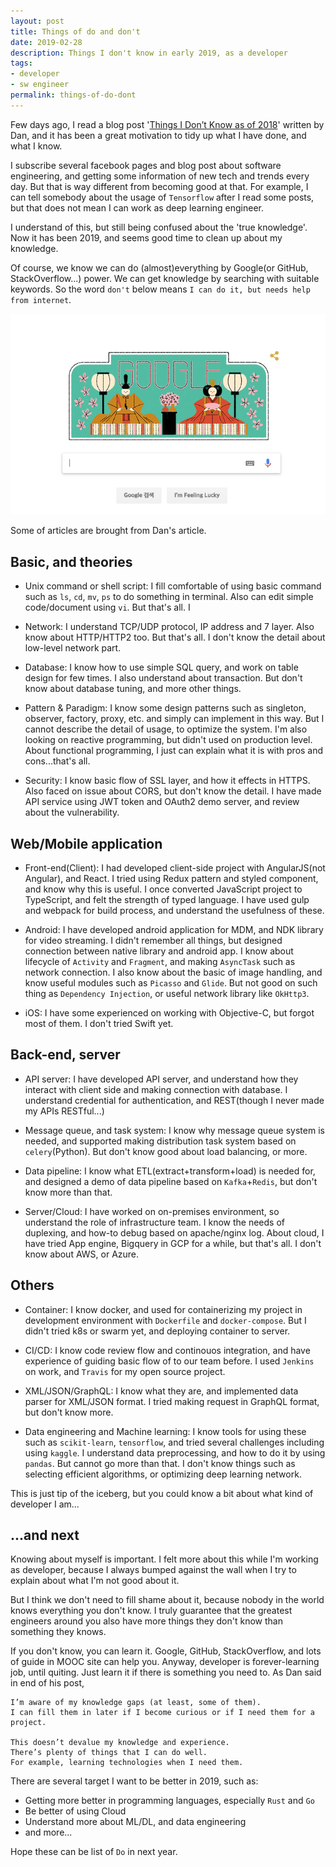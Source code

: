 ```yaml
---
layout: post
title: Things of do and don't
date: 2019-02-28
description: Things I don't know in early 2019, as a developer
tags:
- developer
- sw engineer
permalink: things-of-do-dont
---
```


Few days ago, I read a blog post '[Things I Don’t Know as of 2018](https://overreacted.io/things-i-dont-know-as-of-2018/)' written by Dan, and it has been a great motivation to tidy up what I have done, and what I know.

I subscribe several facebook pages and blog post about software engineering, and getting some information of new tech and trends every day. But that is way different from becoming good at that. For example, I can tell somebody about the usage of `Tensorflow` after I read some posts, but that does not mean I can work as deep learning engineer.

I understand of this, but still being confused about the 'true knowledge'. Now it has been 2019, and seems good time to clean up about my knowledge.

Of course, we know we can do (almost)everything by Google(or GitHub, StackOverflow...) power. We can get knowledge by searching with suitable keywords. So the word `don't` below means `I can do it, but needs help from internet`.

![Screenshot](/assets/post_img/things-of-do-dont/google-main.png)

Some of articles are brought from Dan's article.


## Basic, and theories
- Unix command or shell script: I fill comfortable of using basic command such as `ls`, `cd`, `mv`, `ps` to do something in terminal. Also can edit simple code/document using `vi`. But that's all. I  

- Network: I understand TCP/UDP protocol, IP address and 7 layer. Also know about HTTP/HTTP2 too. But that's all. I don't know the detail about low-level network part.

- Database: I know how to use simple SQL query, and work on table design for few times. I also understand about transaction. But don't know about database tuning, and more other things.

- Pattern & Paradigm: I know some design patterns such as singleton, observer, factory, proxy, etc. and simply can implement in this way. But I cannot describe the detail of usage, to optimize the system. I'm also looking on reactive programming, but didn't used on production level. About functional programming, I just can explain what it is with pros and cons...that's all.

- Security: I know basic flow of SSL layer, and how it effects in HTTPS. Also faced on issue about CORS, but don't know the detail. I have made API service using JWT token and OAuth2 demo server, and review about the vulnerability.


## Web/Mobile application
- Front-end(Client): I had developed client-side project with AngularJS(not Angular), and React. I tried using Redux pattern and styled component, and know why this is useful. I once converted JavaScript project to TypeScript, and felt the strength of typed language. I have used gulp and webpack for build process, and understand the usefulness of these.

- Android: I have developed android application for MDM, and NDK library for video streaming. I didn't remember all things, but designed connection between native library and android app. I know about lifecycle of `Activity` and `Fragment`, and making `AsyncTask` such as network connection. I also know about the basic of image handling, and know useful modules such as `Picasso` and `Glide`. But not good on such thing as `Dependency Injection`, or useful network library like `OkHttp3`.

- iOS: I have some experienced on working with Objective-C, but forgot most of them. I don't tried Swift yet.


## Back-end, server
- API server: I have developed API server, and understand how they interact with client side and making connection with database. I understand credential for authentication, and REST(though I never made my APIs RESTful...)

- Message queue, and task system: I know why message queue system is needed, and supported making distribution task system based on `celery`(Python). But don't know good about load balancing, or more.

- Data pipeline: I know what ETL(extract+transform+load) is needed for, and designed a demo of data pipeline based on `Kafka`+`Redis`, but don't know more than that.

- Server/Cloud: I have worked on on-premises environment, so understand the role of infrastructure team. I know the needs of duplexing, and how-to debug based on apache/nginx log. About cloud, I have tried App engine, Bigquery in GCP for a while, but that's all. I don't know about AWS, or Azure.


## Others
- Container: I know docker, and used for containerizing my project in development environment with `Dockerfile` and `docker-compose`. But I didn't tried k8s or swarm yet, and deploying container to server.

- CI/CD: I know code review flow and continouos integration, and have experience of guiding basic flow of to our team before. I used `Jenkins` on work, and `Travis` for my open source project.

- XML/JSON/GraphQL: I know what they are, and implemented data parser for XML/JSON format. I tried making request in GraphQL format, but don't know more.

- Data engineering and Machine learning: I know tools for using these such as `scikit-learn`, `tensorflow`, and tried several challenges including using `kaggle`. I understand data preprocessing, and how to do it by using `pandas`. But cannot go more than that. I don't know things such as selecting efficient algorithms, or optimizing deep learning network.

This is just tip of the iceberg, but you could know a bit about what kind of developer I am...

## ...and next
Knowing about myself is important. I felt more about this while I'm working as developer, because I always bumped against the wall when I try to explain about what I'm not good about it.

But I think we don't need to fill shame about it, because nobody in the world knows everything you don't know. I truly guarantee that the greatest engineers around you also have more things they don't know than something they knows.

If you don't know, you can learn it. Google, GitHub, StackOverflow, and lots of guide in MOOC site can help you. Anyway, developer is forever-learning job, until quiting. Just learn it if there is something you need to. As Dan said in end of his post,

```
I’m aware of my knowledge gaps (at least, some of them).
I can fill them in later if I become curious or if I need them for a project.

This doesn’t devalue my knowledge and experience.
There’s plenty of things that I can do well.
For example, learning technologies when I need them.
```

There are several target I want to be better in 2019, such as:
- Getting more better in programming languages, especially `Rust` and `Go`
- Be better of using Cloud
- Understand more about ML/DL, and data engineering
- and more...

Hope these can be list of `Do` in next year.

